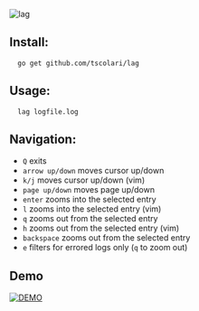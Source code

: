 
![lag](https://raw.githubusercontent.com/tscolari/lag/master/example.gif)

## Install:

```
  go get github.com/tscolari/lag
```

## Usage:

```
  lag logfile.log
```

## Navigation:

* `Q` exits
* `arrow up/down` moves cursor up/down
* `k/j` moves cursor up/down (vim)
* `page up/down` moves page up/down
* `enter` zooms into the selected entry
* `l` zooms into the selected entry (vim)
* `q` zooms out from the selected entry
* `h` zooms out from the selected entry (vim)
* `backspace` zooms out from the selected entry
* `e` filters for errored logs only (`q` to zoom out)

## Demo

[![DEMO](http://img.youtube.com/vi/qBADTLlGMOQ/0.jpg)](http://www.youtube.com/watch?v=qBADTLlGMOQ "lag demo")
